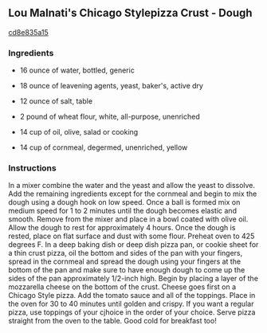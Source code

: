 ## Lou Malnati's Chicago Stylepizza Crust - Dough

[cd8e835a15](http://www.food.com/recipe/lou-malnatis-chicago-stylepizza-crust-dough-459861)

### Ingredients

 - 16 ounce of water, bottled, generic

 - 18 ounce of leavening agents, yeast, baker's, active dry

 - 12 ounce of salt, table

 - 2 pound of wheat flour, white, all-purpose, unenriched

 - 14 cup of oil, olive, salad or cooking

 - 14 cup of cornmeal, degermed, unenriched, yellow

### Instructions

In a mixer combine the water and the yeast and allow the yeast to dissolve. Add the remaining ingredients except for the cornmeal and begin to mix the dough using a dough hook on low speed. Once a ball is formed mix on medium speed for 1 to 2 minutes until the dough becomes elastic and smooth. Remove from the mixer and place in a bowl coated with olive oil. Allow the dough to rest for approximately 4 hours. Once the dough is rested, place on flat surface and dust with some flour. Preheat oven to 425 degrees F. In a deep baking dish or deep dish pizza pan, or cookie sheet for a thin crust pizza, oil the bottom and sides of the pan with your fingers, spread in the cornmeal and spread the dough using your fingers at the bottom of the pan and make sure to have enough dough to come up the sides of the pan approximately 1/2-inch high. Begin by placing a layer of the mozzarella cheese on the bottom of the crust. Cheese goes first on a Chicago Style pizza. Add the tomato sauce and all of the toppings. Place in the oven for 30 to 40 minutes until golden and crispy. If you want a regular pizza, use toppings of your cjhoice in the order of your choice. Serve pizza straight from the oven to the table. Good cold for breakfast too!